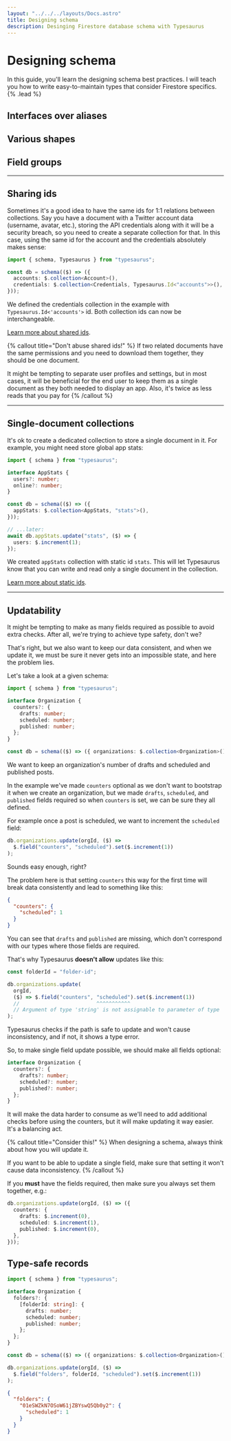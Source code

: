 ```yaml
---
layout: "../../../layouts/Docs.astro"
title: Designing schema
description: Desinging Firestore database schema with Typesaurus
---
```


# Designing schema

In this guide, you'll learn the designing schema best practices. I will teach you how to write easy-to-maintain types that consider Firestore specifics. {% .lead %}

## Interfaces over aliases

## Various shapes

## Field groups

---

## Sharing ids

Sometimes it's a good idea to have the same ids for 1:1 relations between collections. Say you have a document with a Twitter account data (username, avatar, etc.), storing the API credentials along with it will be a security breach, so you need to create a separate collection for that. In this case, using the same id for the account and the credentials absolutely makes sense:

```ts
import { schema, Typesaurus } from "typesaurus";

const db = schema(($) => ({
  accounts: $.collection<Account>(),
  credentials: $.collection<Credentials, Typesaurus.Id<"accounts">>(),
}));
```

We defined the credentials collection in the example with `Typesaurus.Id<'accounts'>` id. Both collection ids can now be interchangeable.

[Learn more about shared ids](/docs/guides/type-safety#shared-ids).

{% callout title="Don't abuse shared ids!" %}
If two related documents have the same permissions and you need to download them together, they should be one document.

It might be tempting to separate user profiles and settings, but in most cases, it will be beneficial for the end user to keep them as a single document as they both needed to display an app. Also, it's twice as less reads that you pay for
{% /callout %}

---

## Single-document collections

It's ok to create a dedicated collection to store a single document in it. For example, you might need store global app stats:

```ts
import { schema } from "typesaurus";

interface AppStats {
  users?: number;
  online?: number;
}

const db = schema(($) => ({
  appStats: $.collection<AppStats, "stats">(),
}));

// ...later:
await db.appStats.update("stats", ($) => {
  users: $.increment(1);
});
```

We created `appStats` collection with static id `stats`. This will let Typesaurus know that you can write and read only a single document in the collection.

[Learn more about static ids](/docs/guides/type-safety#static-ids).

---

## Updatability

It might be tempting to make as many fields required as possible to avoid extra checks. After all, we're trying to achieve type safety, don't we?

That's right, but we also want to keep our data consistent, and when we update it, we must be sure it never gets into an impossible state, and here the problem lies.

Let's take a look at a given schema:

```ts
import { schema } from "typesaurus";

interface Organization {
  counters?: {
    drafts: number;
    scheduled: number;
    published: number;
  };
}

const db = schema(($) => ({ organizations: $.collection<Organization>() }));
```

We want to keep an organization's number of drafts and scheduled and published posts.

In the example we've made `counters` optional as we don't want to bootstrap it when we create an organization, but we made `drafts`, `scheduled`, and `published` fields required so when `counters` is set, we can be sure they all defined.

For example once a post is scheduled, we want to increment the `scheduled` field:

```ts
db.organizations.update(orgId, ($) =>
  $.field("counters", "scheduled").set($.increment(1))
);
```

Sounds easy enough, right?

The problem here is that setting `counters` this way for the first time will break data consistently and lead to something like this:

```json
{
  "counters": {
    "scheduled": 1
  }
}
```

You can see that `drafts` and `published` are missing, which don't correspond with our types where those fields are required.

That's why Typesaurus **doesn't allow** updates like this:

```ts
const folderId = "folder-id";

db.organizations.update(
  orgId,
  ($) => $.field("counters", "scheduled").set($.increment(1))
  //                         ^^^^^^^^^^^
  // Argument of type 'string' is not assignable to parameter of type 'never'.
);
```

Typesaurus checks if the path is safe to update and won't cause inconsistency, and if not, it shows a type error.

So, to make single field update possible, we should make all fields optional:

```ts
interface Organization {
  counters?: {
    drafts?: number;
    scheduled?: number;
    published?: number;
  };
}
```

It will make the data harder to consume as we'll need to add additional checks before using the counters, but it will make updating it way easier. It's a balancing act.

{% callout title="Consider this!" %}
When designing a schema, always think about how you will update it.

If you want to be able to update a single field, make sure that setting it won't cause data inconsistency.
{% /callout %}

If you **must** have the fields required, then make sure you always set them together, e.g.:

```ts
db.organizations.update(orgId, ($) => ({
  counters: {
    drafts: $.increment(0),
    scheduled: $.increment(1),
    published: $.increment(0),
  },
}));
```

## Type-safe records

```ts
import { schema } from "typesaurus";

interface Organization {
  folders?: {
    [folderId: string]: {
      drafts: number;
      scheduled: number;
      published: number;
    };
  };
}

const db = schema(($) => ({ organizations: $.collection<Organization>() }));
```

```ts
db.organizations.update(orgId, ($) =>
  $.field("folders", folderId, "scheduled").set($.increment(1))
);
```

```json
{
  "folders": {
    "01eSWZkN7OSoW61jZBYswQ5Qb0y2": {
      "scheduled": 1
    }
  }
}
```
